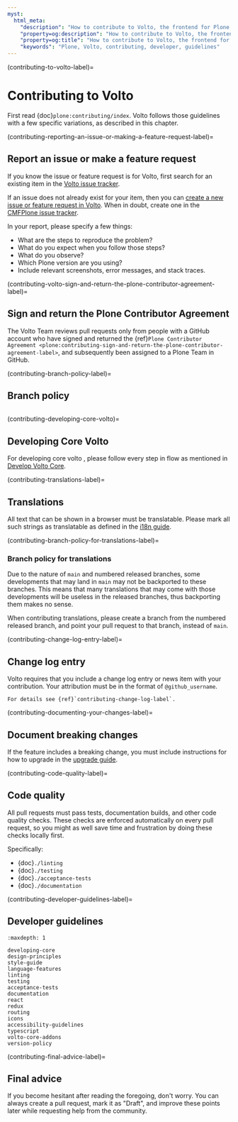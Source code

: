 ```yaml
---
myst:
  html_meta:
    "description": "How to contribute to Volto, the frontend for Plone."
    "property=og:description": "How to contribute to Volto, the frontend for Plone."
    "property=og:title": "How to contribute to Volto, the frontend for Plone."
    "keywords": "Plone, Volto, contributing, developer, guidelines"
---
```


(contributing-to-volto-label)=

# Contributing to Volto

First read {doc}`plone:contributing/index`.
Volto follows those guidelines with a few specific variations, as described in this chapter.


(contributing-reporting-an-issue-or-making-a-feature-request-label)=

## Report an issue or make a feature request

If you know the issue or feature request is for Volto, first search for an existing item in the [Volto issue tracker](https://github.com/plone/volto/issues).

If an issue does not already exist for your item, then you can [create a new issue or feature request in Volto](https://github.com/plone/volto/issues/new/choose).
When in doubt, create one in the [CMFPlone issue tracker](https://github.com/plone/Products.CMFPlone/issues).

In your report, please specify a few things:

-   What are the steps to reproduce the problem?
-   What do you expect when you follow those steps?
-   What do you observe?
-   Which Plone version are you using?
-   Include relevant screenshots, error messages, and stack traces.


(contributing-volto-sign-and-return-the-plone-contributor-agreement-label)=

## Sign and return the Plone Contributor Agreement

The Volto Team reviews pull requests only from people with a GitHub account who have signed and returned the {ref}`Plone Contributor Agreement <plone:contributing-sign-and-return-the-plone-contributor-agreement-label>`, and subsequently been assigned to a Plone Team in GitHub.


(contributing-branch-policy-label)=

## Branch policy

```{include} ./branch-policy.md
```

(contributing-developing-core-volto)=

## Developing Core Volto

For developing core volto , please follow every step in flow as mentioned in [Develop Volto Core](../contributing/developing-core.md).

(contributing-translations-label)=

## Translations

All text that can be shown in a browser must be translatable.
Please mark all such strings as translatable as defined in the [i18n guide](../recipes/i18n.md).


(contributing-branch-policy-for-translations-label)=

### Branch policy for translations

Due to the nature of `main` and numbered released branches, some developments that may land in `main` may not be backported to these branches.
This means that many translations that may come with those developments will be useless in the released branches, thus backporting them makes no sense.

When contributing translations, please create a branch from the numbered released branch, and point your pull request to that branch, instead of `main`.


(contributing-change-log-entry-label)=

## Change log entry

Volto requires that you include a change log entry or news item with your contribution.
Your attribution must be in the format of `@github_username`.

```{seealso}
For details see {ref}`contributing-change-log-label`.
```


(contributing-documenting-your-changes-label)=

## Document breaking changes

If the feature includes a breaking change, you must include instructions for how to upgrade in the [upgrade guide](../upgrade-guide/index.md).


(contributing-code-quality-label)=

## Code quality

All pull requests must pass tests, documentation builds, and other code quality checks.
These checks are enforced automatically on every pull request, so you might as well save time and frustration by doing these checks locally first.

Specifically:

-   {doc}`./linting`
-   {doc}`./testing`
-   {doc}`./acceptance-tests`
-   {doc}`./documentation`


(contributing-developer-guidelines-label)=

## Developer guidelines

```{toctree}
:maxdepth: 1

developing-core
design-principles
style-guide
language-features
linting
testing
acceptance-tests
documentation
react
redux
routing
icons
accessibility-guidelines
typescript
volto-core-addons
version-policy
```


(contributing-final-advice-label)=

## Final advice

If you become hesitant after reading the foregoing, don't worry.
You can always create a pull request, mark it as "Draft", and improve these points later while requesting help from the community.
